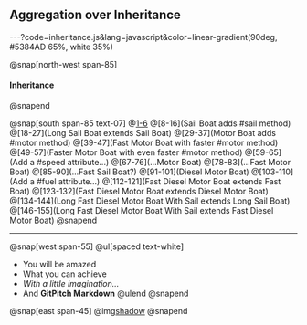 ## Aggregation over Inheritance

---?code=inheritance.js&lang=javascript&color=linear-gradient(90deg, #5384AD 65%, white 35%)

@snap[north-west span-85]
#### Inheritance
@snapend

@snap[south span-85 text-07]
@[1-6](Boat)
@[8-16](Sail Boat adds #sail method)
@[18-27](Long Sail Boat extends Sail Boat)
@[29-37](Motor Boat adds #motor method)
@[39-47](Fast Motor Boat with faster #motor method)
@[49-57](Faster Motor Boat with even faster #motor method)
@[59-65](Add a #speed attribute...)
@[67-76](...Motor Boat)
@[78-83](...Fast Motor Boat)
@[85-90](...Fast Sail Boat?)
@[91-101](Diesel Motor Boat)
@[103-110](Add a #fuel attribute...)
@[112-121](Fast Diesel Motor Boat extends Fast Boat)
@[123-132](Fast Diesel Motor Boat extends Diesel Motor Boat)
@[134-144](Long Fast Diesel Motor Boat With Sail extends Long Sail Boat)
@[146-155](Long Fast Diesel Motor Boat With Sail extends Fast Diesel Motor Boat)
@snapend

---


@snap[west span-55]
@ul[spaced text-white]
- You will be amazed
- What you can achieve
- *With a little imagination...*
- And **GitPitch Markdown**
@ulend
@snapend

@snap[east span-45]
@img[shadow](assets/img/conference.png)
@snapend
